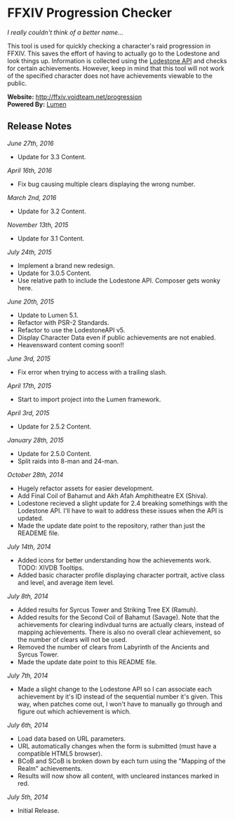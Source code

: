 FFXIV Progression Checker
=========================

*I really couldn't think of a better name...*

This tool is used for quickly checking a character's raid progression in FFXIV. This saves the effort of having to actually go to the Lodestone and look things up. Information is collected using the [Lodestone API](https://github.com/viion/XIVPads-LodestoneAPI) and checks for certain achievements. However, keep in mind that this tool will not work of the specified character does not have achievements viewable to the public.

**Website:** http://ffxiv.voidteam.net/progression  
**Powered By:** [Lumen](http://lumen.laravel.com/)

Release Notes
-------------
*June 27th, 2016*
 - Update for 3.3 Content.

*April 16th, 2016*
 - Fix bug causing multiple clears displaying the wrong number.

*March 2nd, 2016*
 - Update for 3.2 Content.

*November 13th, 2015*
 - Update for 3.1 Content.

*July 24th, 2015*
 - Implement a brand new redesign.
 - Update for 3.0.5 Content.
 - Use relative path to include the Lodestone API. Composer gets wonky here.

*June 20th, 2015*
 - Update to Lumen 5.1.
 - Refactor with PSR-2 Standards.
 - Refactor to use the LodestoneAPI v5.
 - Display Character Data even if public achievements are not enabled.
 - Heavensward content coming soon!!

*June 3rd, 2015*
 - Fix error when trying to access with a trailing slash.

*April 17th, 2015*
 - Start to import project into the Lumen framework.

*April 3rd, 2015*
 - Update for 2.5.2 Content.

*January 28th, 2015*
 - Update for 2.5.0 Content.
 - Split raids into 8-man and 24-man.

*October 28th, 2014*
 - Hugely refactor assets for easier development.
 - Add Final Coil of Bahamut and Akh Afah Amphitheatre EX (Shiva).
 - Lodestone recieved a slight update for 2.4 breaking somethings with the Lodestone API. I'll have to wait to address these issues when the API is updated.
 - Made the update date point to the repository, rather than just the READEME file.

*July 14th, 2014*
 - Added icons for better understanding how the achievements work. TODO: XIVDB Tooltips.
 - Added basic character profile displaying character portrait, active class and level, and average item level.

*July 8th, 2014*
 - Added results for Syrcus Tower and Striking Tree EX (Ramuh).
 - Added results for the Second Coil of Bahamut (Savage). Note that the achievements for clearing indivdual turns are actually clears, instead of mapping achievements. There is also no overall clear achievement, so the number of clears will not be used.
 - Removed the number of clears from Labyrinth of the Ancients and Syrcus Tower.
 - Made the update date point to this README file.

*July 7th, 2014*
 - Made a slight change to the Lodestone API so I can associate each achievement by it's ID instead of the sequential number it's given. This way, when patches come out, I won't have to manually go through and figure out which achievement is which.

*July 6th, 2014*
 - Load data based on URL parameters.
 - URL automatically changes when the form is submitted (must have a compatible HTML5 browser).
 - BCoB and SCoB is broken down by each turn using the "Mapping of the Realm" achievements.
 - Results will now show all content, with uncleared instances marked in red.

*July 5th, 2014*
 - Initial Release.
